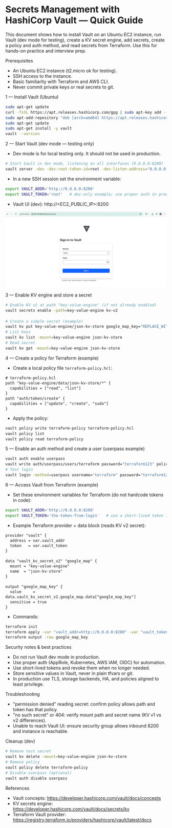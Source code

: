 # Secrets Management with HashiCorp Vault — Quick Guide

This document shows how to install Vault on an Ubuntu EC2 instance, run Vault (dev mode for testing), create a KV secret engine, add secrets, create a policy and auth method, and read secrets from Terraform. Use this for hands-on practice and interview prep.

Prerequisites
- An Ubuntu EC2 instance (t2.micro ok for testing).
- SSH access to the instance.
- Basic familiarity with Terraform and AWS CLI.
- Never commit private keys or real secrets to git.

1 — Install Vault (Ubuntu)
```bash
sudo apt-get update
curl -fsSL https://apt.releases.hashicorp.com/gpg | sudo apt-key add -
sudo apt-add-repository "deb [arch=amd64] https://apt.releases.hashicorp.com $(lsb_release -cs) main"
sudo apt-get update
sudo apt-get install -y vault
vault --version
```

2 — Start Vault (dev mode — testing only)
- Dev mode is for local testing only. It should not be used in production.
```bash
# Start Vault in dev mode, listening on all interfaces (0.0.0.0:8200)
vault server -dev -dev-root-token-id=root -dev-listen-address="0.0.0.0:8200"
```
- In a new SSH session set the environment variable:
```bash
export VAULT_ADDR='http://0.0.0.0:8200'
export VAULT_TOKEN='root'   # dev-only example; use proper auth in prod
```
- Vault UI (dev): http://<EC2_PUBLIC_IP>:8200

![alt text](./assets/vault-login.jpeg)

3 — Enable KV engine and store a secret
```bash
# Enable KV v2 at path "key-value-engine" (if not already enabled)
vault secrets enable -path=key-value-engine kv-v2

# Create a simple secret (example)
vault kv put key-value-engine/json-kv-store google_map_key="REPLACE_WITH_YOUR_KEY"
# List keys
vault kv list -mount=key-value-engine json-kv-store
# Read secret
vault kv get -mount=key-value-engine json-kv-store
```

4 — Create a policy for Terraform (example)
- Create a local policy file `terraform-policy.hcl`:
```hcl
# terraform-policy.hcl
path "key-value-engine/data/json-kv-store/*" {
  capabilities = ["read", "list"]
}
path "auth/token/create" {
  capabilities = ["update", "create", "sudo"]
}
```
- Apply the policy:
```bash
vault policy write terraform-policy terraform-policy.hcl
vault policy list
vault policy read terraform-policy
```

5 — Enable an auth method and create a user (userpass example)
```bash
vault auth enable userpass
vault write auth/userpass/users/terraform password="terraform123" policies="terraform-policy"
# Test login
vault login -method=userpass username="terraform" password="terraform123"
```

6 — Access Vault from Terraform (example)
- Set these environment variables for Terraform (do not hardcode tokens in code):
```bash
export VAULT_ADDR='http://0.0.0.0:8200'
export VAULT_TOKEN='the-token-from-login'   # use a short-lived token in real setups
```
- Example Terraform provider + data block (reads KV v2 secret):
```hcl
provider "vault" {
  address = var.vault_addr
  token   = var.vault_token
}

data "vault_kv_secret_v2" "google_map" {
  mount = "key-value-engine"
  name  = "json-kv-store"
}

output "google_map_key" {
  value     = data.vault_kv_secret_v2.google_map.data["google_map_key"]
  sensitive = true
}
```
- Commands:
```bash
terraform init
terraform apply -var "vault_addr=http://0.0.0.0:8200" -var "vault_token=<token>"
terraform output -raw google_map_key
```

Security notes & best practices
- Do not run Vault dev mode in production.
- Use proper auth (AppRole, Kubernetes, AWS IAM, OIDC) for automation.
- Use short-lived tokens and revoke them when no longer needed.
- Store sensitive values in Vault, never in plain tfvars or git.
- In production use TLS, storage backends, HA, and policies aligned to least privilege.

Troubleshooting
- "permission denied" reading secret: confirm policy allows path and token has that policy.
- "no such secret" or 404: verify mount path and secret name (KV v1 vs v2 differences).
- Unable to reach Vault UI: ensure security group allows inbound 8200 and instance is reachable.

Cleanup (dev)
```bash
# Remove test secret
vault kv delete -mount=key-value-engine json-kv-store
# Remove policy
vault policy delete terraform-policy
# Disable userpass (optional)
vault auth disable userpass
```

References
- Vault concepts: https://developer.hashicorp.com/vault/docs/concepts
- KV secrets engine: https://developer.hashicorp.com/vault/docs/secrets/kv
- Terraform Vault provider: https://registry.terraform.io/providers/hashicorp/vault/latest/docs
